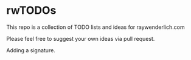 # rwTODOs

This repo is a collection of TODO lists and ideas for raywenderlich.com

Please feel free to suggest your own ideas via pull request.

Adding a signature.
